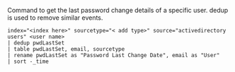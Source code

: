 Command to get the last password change details of a specific user. dedup is used to remove similar events.

```spl
index="<index here>" sourcetype="< add type>" source="activedirectory users" <user name>
| dedup pwdLastSet
| table pwdLastSet, email, sourcetype
| rename pwdLastSet as "Password Last Change Date", email as "User"
| sort -_time
```
